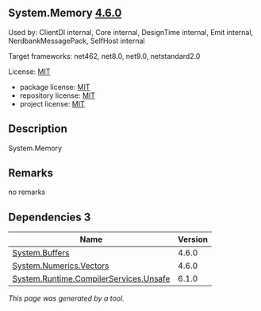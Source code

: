 System.Memory [4.6.0](https://www.nuget.org/packages/System.Memory/4.6.0)
--------------------

Used by: ClientDI internal, Core internal, DesignTime internal, Emit internal, NerdbankMessagePack, SelfHost internal

Target frameworks: net462, net8.0, net9.0, netstandard2.0

License: [MIT](../../../../licenses/mit) 

- package license: [MIT](https://licenses.nuget.org/MIT) 
- repository license: [MIT](https://github.com/dotnet/maintenance-packages) 
- project license: [MIT](https://github.com/dotnet/maintenance-packages) 

Description
-----------
System.Memory

Remarks
-----------
no remarks


Dependencies 3
-----------

|Name|Version|
|----------|:----|
|[System.Buffers](../../../../packages/nuget.org/system.buffers/4.6.0)|4.6.0|
|[System.Numerics.Vectors](../../../../packages/nuget.org/system.numerics.vectors/4.6.0)|4.6.0|
|[System.Runtime.CompilerServices.Unsafe](../../../../packages/nuget.org/system.runtime.compilerservices.unsafe/6.1.0)|6.1.0|

*This page was generated by a tool.*